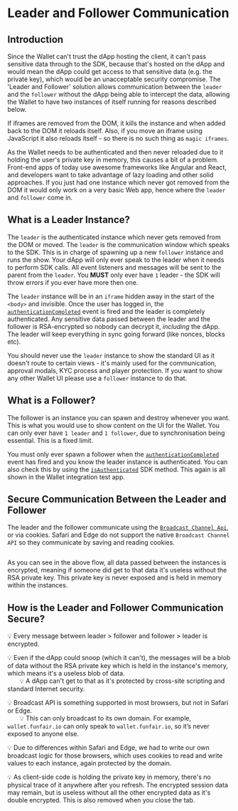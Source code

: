 # Leader and Follower Communication

## Introduction

Since the Wallet can't trust the dApp hosting the client, it can't pass sensitive data through to the SDK, because that's hosted on the dApp and would mean the dApp could get access to that sensitive data (e.g. the private key), which would be an unacceptable security compromise. The 'Leader and Follower' solution allows communication between the `leader` and the `follower` without the dApp being able to intercept the data, allowing the Wallet to have two instances of itself running for reasons described below.

If iframes are removed from the DOM, it kills the instance and when added back to the DOM it reloads itself. Also, if you move an iframe using JavaScript it also reloads itself - so there is no such thing as `magic iframes`.

As the Wallet needs to be authenticated and then never reloaded due to it holding the user's private key in memory, this causes a bit of a problem. Front-end apps of today use awesome frameworks like Angular and React, and developers want to take advantage of lazy loading and other solid approaches. If you just had one instance which never got removed from the DOM it would only work on a very basic Web app, hence where the `leader` and `follower` come in.

## What is a Leader Instance?

The `leader` is the authenticated instance which never gets removed from the DOM or moved. The `leader` is the communication window which speaks to the SDK. This is in charge of spawning up a new `follower` instance and runs the show. Your dApp will only ever speak to the leader when it needs to perform SDK calls. All event listeners and messages will be sent to the parent from the `leader`. You **MUST** only ever have `1` leader - the SDK will throw errors if you ever have more then one.

The `leader` instance will be in an `iframe` hidden away in the start of the `<body>` and invisible. Once the user has logged in, the [`authenticationCompleted`](#authenticationcompleted) event is fired and the leader is completely authenticated. Any sensitive data passed between the leader and the follower is RSA-encrypted so nobody can decrypt it, _including_ the dApp. The leader will keep everything in sync going forward (like nonces, blocks etc).

You should never use the `leader` instance to show the standard UI as it doesn't route to certain views - it's mainly used for the communication, approval modals, KYC process and player protection. If you want to show any other Wallet UI please use a `follower` instance to do that.

## What is a Follower?

The follower is an instance you can spawn and destroy whenever you want. This is what you would use to show content on the UI for the Wallet. You can only ever have `1 leader` and `1 follower`, due to synchronisation being essential. This is a fixed limit.

You must only ever spawn a follower when the [`authenticationCompleted`](#authenticationcompleted) event has fired and you know the leader instance is authenticated. You can also check this by using the [`isAuthenticated`](#isauthenticated) SDK method. This again is all shown in the Wallet integration test app.

## Secure Communication Between the Leader and Follower

The leader and the follower communicate using the [`Broadcast Channel Api`](https://developer.mozilla.org/en-US/docs/Web/API/Broadcast_Channel_API), or via cookies. Safari and Edge do not support the native `Broadcast Channel API` so they communicate by saving and reading cookies.

<img :src="$withBase('/leader-follower-authentication-flow.png')" >

As you can see in the above flow, all data passed between the instances is encrypted, meaning if someone did get to that data it's useless without the RSA private key. This private key is never exposed and is held in memory within the instances.

## How is the Leader and Follower Communication Secure?

💡 Every message between leader > follower and follower > leader is encrypted.

💡 Even if the dApp could snoop (which it can't), the messages will be a blob of data without the RSA private key which is held in the instance's memory, which means it's a useless blob of data.
<br/>
&nbsp;&nbsp;&nbsp;&nbsp;&nbsp;&nbsp; 💡 A dApp can't get to that as it's protected by cross-site scripting and standard Internet security.
<br/>

💡 Broadcast API is something supported in most browsers, but not in Safari or Edge.
<br/>
&nbsp;&nbsp;&nbsp;&nbsp;&nbsp;&nbsp; 💡 This can only broadcast to its own domain. For example, `wallet.funfair.io` can only speak to `wallet.funfair.io`, so it’s never exposed to anyone else.

💡 Due to differences within Safari and Edge, we had to write our own broadcast logic for those browsers, which uses cookies to read and write values to each instance, again protected by the domain.

💡 As client-side code is holding the private key in memory, there's no physical trace of it anywhere after you refresh. The encrypted session data may remain, but is useless without all the other encrypted data as it's double encrypted. This is also removed when you close the tab.
